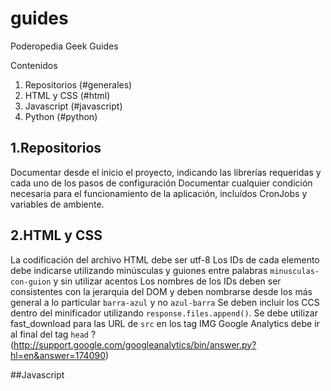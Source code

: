 guides
======

Poderopedia Geek Guides

Contenidos
1. Repositorios (#generales)
2. HTML y CSS (#html)
3. Javascript (#javascript)
4. Python (#python)

## 1.Repositorios
Documentar desde el inicio el proyecto, indicando las librerías requeridas y cada uno de los pasos de configuración
Documentar cualquier condición necesaria para el funcionamiento de la aplicación, incluídos CronJobs y variables de ambiente.

## 2.HTML y CSS
La codificación del archivo HTML debe ser utf-8
Los IDs de cada elemento debe indicarse utilizando minúsculas y guiones entre palabras ``minusculas-con-guion`` y sin utilizar acentos
Los nombres de los IDs deben ser consistentes con la jerarquia del DOM y deben nombrarse desde los más general a lo particular ``barra-azul`` y no ``azul-barra``
Se deben incluir los CCS dentro del minificador utilizando ``response.files.append()``.
Se debe utilizar fast_download para las URL de ``src`` en los tag IMG
Google Analytics debe ir al final del tag ``head`` ?(http://support.google.com/googleanalytics/bin/answer.py?hl=en&answer=174090)

##Javascript







